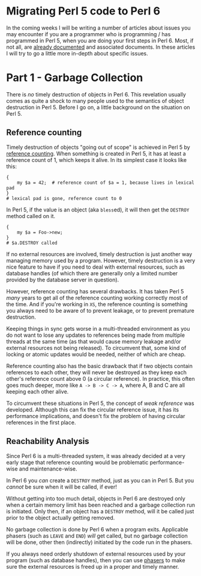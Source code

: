 Migrating Perl 5 code to Perl 6
===============================

In the coming weeks I will be writing a number of articles about issues you
may encounter if you are a programmer who is programming / has programmed
in Perl 5, when you are doing your first steps in Perl 6.  Most, if not all,
are [already documented](https://docs.perl6.org/language/5to6-nutshell) and
associated documents.  In these articles I will try to go a little more
in-depth about specific issues.

Part 1 - Garbage Collection
===========================
There is *no* timely destruction of objects in Perl 6.  This revelation
usually comes as quite a shock to many people used to the semantics of
object destruction in Perl 5.  Before I go on, a little background on the
situation on Perl 5.

Reference counting
------------------

Timely destruction of objects "going out of scope" is achieved in Perl 5
by [reference counting](https://en.wikipedia.org/wiki/Reference_counting).
When something is created in Perl 5, it has at least a reference count of 1,
which keeps it alive.  In its simplest case it looks like this:

    {
        my $a = 42;  # reference count of $a = 1, because lives in lexical pad
    }
    # lexical pad is gone, reference count to 0

In Perl 5, if the value is an object (aka `bless`ed), it will then get the
`DESTROY` method called on it.

    {
        my $a = Foo->new;
    }
    # $a.DESTROY called

If no external resources are involved, timely destruction is just another
way managing memory used by a program.  However, timely destruction is a
very nice feature to have if you need to deal with external resources,
such as database handles (of which there are generally only a limited number
provided by the database server in question).

However, reference counting has several drawbacks.  It has taken Perl 5
*many* years to get all of the reference counting working correctly most
of the time.  And if you're working in `XS`, the reference counting is
something you always need to be aware of to prevent leakage, or to prevent
premature destruction.

Keeping things in sync gets worse in a multi-threaded environment as you do
not want to lose any updates to references being made from multiple threads
at the same time (as that would cause memory leakage and/or external
resources not being released).  To circumvent that, some kind of locking or
atomic updates would be needed, neither of which are cheap.

Reference counting also has the basic drawback that if two objects contain
references to each other, they will never be destroyed as they keep each
other's reference count above 0 (a circular reference).  In practice, this
often goes much deeper, more like `A -> B -> C -> A`, where A, B and C are
all keeping each other alive.

To circumvent these situations in Perl 5, the concept of *weak reference*
was developed.  Although this can fix the circular reference issue, it
has its performance implications, and doesn't fix the problem of having
circular references in the first place.

Reachability Analysis
---------------------

Since Perl 6 is a multi-threaded system, it was already decided at a very
early stage that reference counting would be problematic performance-wise
and maintenance-wise.

In Perl 6 you *can* create a `DESTROY` method, just as you can in Perl 5.
But you *cannot* be sure when it will be called, if ever!

Without getting into too much detail, objects in Perl 6 are destroyed only
when a certain memory limit has been reached and a garbage collection run
is initiated.  Only then, if an object has a `DESTROY` method, will it be
called just prior to the object actually getting removed.

No garbage collection is done by Perl 6 when a program exits.  Applicable
phasers (such as `LEAVE` and `END`) *will* get called, but no garbage
collection will be done, other then (indirectly) initiated by the code
run in the phasers.

If you always need orderly shutdown of external resources used by your
program (such as database handles), then you can use
[phasers](https://docs.perl6.org/language/phasers) to make sure the external
resources is freed up in a proper and timely manner.
